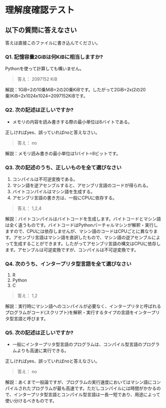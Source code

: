 # 理解度確認テスト

## 以下の質問に答えなさい

答えは直接このファイルに書き込んでください。

### Q1. 記憶容量2GiBは何KiBに相当しますか?

Pythonを使って計算しても構いません。

>答え： 2097152 KiB

解説：1GiB=2の10乗MiB=2の20乗KiBです。したがって2GiB=2x(2の20乗)KiB=2x1024x1024=2097152KiBです。

### Q2. 次の記述は正しいですか?

- メモリの内容を読み書きする際の最小単位は8バイトである。

正しければyes、誤っていればnoと答えなさい。

>答え： no

解説：メモリ読み書きの最小単位は1バイト=8ビットです。

### Q3. 次の記述のうち、正しいものを全て選びなさい

1. コンパイルは不可逆変換である。
2. マシン語を逆アセンブルすると、アセンブリ言語のコードが得られる。
3. バイトコンパイルはマシン語を生成する。
4. アセンブリ言語の書き方は、一般にCPUに依存する。

>答え： 1,2,4

解説：バイトコンパイルはバイトコードを生成します。バイトコードとマシン語は全く違うものです。バイトコードはPythonバーチャルマシンが解釈・実行しますので、CPUには依存しませんが、マシン語のコードはCPUごとに異なります。アセンブリ言語はマシン語を直訳したもので、マシン語の逆アセンブルによって生成することができます。したがってアセンブリ言語の構文はCPUに依存します。アセンブルは可逆変換ですが、コンパイルは不可逆変換です。

### Q4. 次のうち、インタープリタ型言語を全て選びなさい

1. R
2. Python
3. C

>答え： 1,2

解説：実行時にマシン語へのコンパイルが必要なく、インタープリタと呼ばれるプログラムがコード(スクリプト)を解釈・実行するタイプの言語をインタープリタ型言語と呼びます。

### Q5. 次の記述は正しいですか?

- 一般にインタープリタ型言語のプログラムは、コンパイル型言語のプログラムよりも高速に実行できる。

正しければyes、誤っていればnoと答えなさい。

>答え： no

解説：あくまで一般論ですが、プログラムの実行速度においてはマシン語にコンパイルされたプログラムが最も高速です。ただしコンパイルには時間がかかるので、インタープリタ型言語とコンパイル型言語は一長一短であり、用途によって使い分けるべきものです。
